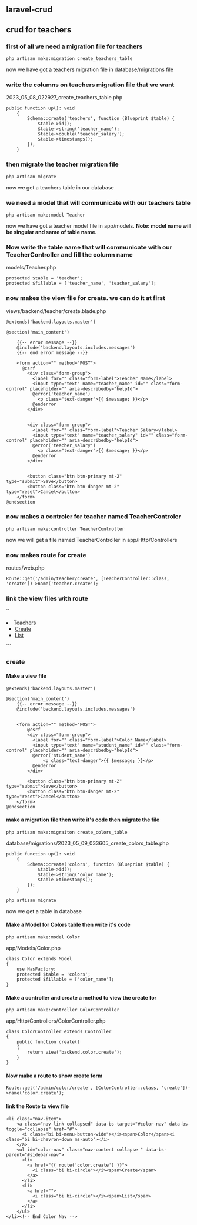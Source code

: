 ## laravel-crud

## crud for teachers

### first of all we need a migration file for teachers
```
php artisan make:migration create_teachers_table
```
now we have got a teachers migration file in database/migrations file

### write the columns on teachers migration file that we want

2023_05_08_022927_create_teachers_table.php
```
public function up(): void
    {
        Schema::create('teachers', function (Blueprint $table) {
            $table->id();
            $table->string('teacher_name');
            $table->double('teacher_salary');
            $table->timestamps();
        });
    }
```

### then migrate the teacher migration file
```
php artisan migrate
```
now we get a teachers table in our database

### we need a model that will communicate with our teachers table
```
php artisan make:model Teacher 
```
now we have got a teacher model file in app/models. <b>Note: model name will be singular and same of table name.</b>

### Now write the table name that will communicate with our TeacherController and fill the column name

models/Teacher.php
```
protected $table = 'teacher';
protected $fillable = ['teacher_name', 'teacher_salary'];
```

### now makes the view file for create. we can do it at first

views/backend/teacher/create.blade.php
```
@extends('backend.layouts.master')

@section('main_content')

    {{-- error message --}}
    @include('backend.layouts.includes.messages')
    {{-- end error message --}}

    <form action="" method="POST">
      @csrf
        <div class="form-group">
          <label for="" class="form-label">Teacher Name</label>
          <input type="text" name="teacher_name" id="" class="form-control" placeholder="" aria-describedby="helpId">
          @error('teacher_name')
            <p class="text-danger">{{ $message; }}</p>
          @enderror
        </div>
        

        <div class="form-group">
          <label for="" class="form-label">Teacher Salary</label>
          <input type="text" name="teacher_salary" id="" class="form-control" placeholder="" aria-describedby="helpId">
          @error('teacher_salary')
            <p class="text-danger">{{ $message; }}</p>
          @enderror
        </div>
                

        <button class="btn btn-primary mt-2" type="submit">Save</button>
        <button class="btn btn-danger mt-2" type="reset">Cancel</button>
    </form>
@endsection

```

### now makes a controler for teacher named TeacherControler
```
php artisan make:controller TeacherController
```
now we will get a file named TeacherController in app/Http/Controllers

### now makes route for create

routes/web.php
```
Route::get('/admin/teacher/create', [TeacherController::class, 'create'])->name('teacher.create');
```

### link the view files with route
``
<li class="nav-item">
        <a class="nav-link collapsed" data-bs-target="#teacher-nav" data-bs-toggle="collapse" href="#">
          <i class="bi bi-menu-button-wide"></i><span>Teachers</span><i class="bi bi-chevron-down ms-auto"></i>
        </a>
        <ul id="teacher-nav" class="nav-content collapse " data-bs-parent="#sidebar-nav">
          <li>
            <a href="{{ route('teacher.create') }}">
              <i class="bi bi-circle"></i><span>Create</span>
            </a>
          </li>
          <li>
            <a href="">
              <i class="bi bi-circle"></i><span>List</span>
            </a>
          </li>
        </ul>
      </li><!-- End Teachers Nav -->
  ```



### create

#### Make a view file
```
@extends('backend.layouts.master')

@section('main_content')
    {{-- error message --}}
    @include('backend.layouts.includes.messages')


    <form action="" method="POST">
        @csrf
        <div class="form-group">
          <label for="" class="form-label">Color Name</label>
          <input type="text" name="student_name" id="" class="form-control" placeholder="" aria-describedby="helpId">
          @error('student_name')
              <p class="text-danger">{{ $message; }}</p>
          @enderror
        </div>
        
        <button class="btn btn-primary mt-2" type="submit">Save</button>
        <button class="btn btn-danger mt-2" type="reset">Cancel</button>
    </form>
@endsection

```

#### make a migration file then write it's code then migrate the file
```
php artisan make:migraiton create_colors_table
```

database/migrations/2023_05_09_033605_create_colors_table.php
```
public function up(): void
    {
        Schema::create('colors', function (Blueprint $table) {
            $table->id();
            $table->string('color_name');
            $table->timestamps();
        });
    }
```

```
php artisan migrate    
```
now we get a table in database

#### Make a Model for Colors table then write it's code
```
php artisan make:model Color
```
app/Models/Color.php
```
class Color extends Model
{
    use HasFactory;
    protected $table = 'colors';
    protected $fillable = ['color_name'];
}
```

#### Make a controller and create a method to view the create for
```
php artisan make:controller ColorController
```

app/Http/Controllers/ColorController.php
```
class ColorController extends Controller
{
    public function create()
    {
        return view('backend.color.create');
    }
}
```
#### Now make a route to show create form
```
Route::get('/admin/color/create', [ColorController::class, 'create'])->name('color.create');
```
#### link the Route to view file
```
<li class="nav-item">
    <a class="nav-link collapsed" data-bs-target="#color-nav" data-bs-toggle="collapse" href="#">
      <i class="bi bi-menu-button-wide"></i><span>Color</span><i class="bi bi-chevron-down ms-auto"></i>
    </a>
    <ul id="color-nav" class="nav-content collapse " data-bs-parent="#sidebar-nav">
      <li>
        <a href="{{ route('color.create') }}">
          <i class="bi bi-circle"></i><span>Create</span>
        </a>
      </li>
      <li>
        <a href="">
          <i class="bi bi-circle"></i><span>List</span>
        </a>
      </li>
    </ul>
</li><!-- End Color Nav -->
```
































